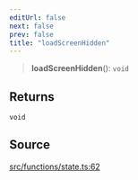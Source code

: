 ```yaml
---
editUrl: false
next: false
prev: false
title: "loadScreenHidden"
---
```


> **loadScreenHidden**(): `void`

## Returns

`void`

## Source

[src/functions/state.ts:62](https://github.com/relishinc/dill-pixel/blob/10f512f7f577ca5e74162827f11215b28df5ca97/src/functions/state.ts#L62)
